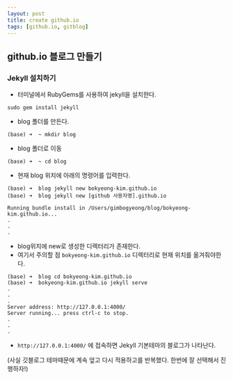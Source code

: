 ```yaml
---
layout: post
title: create github.io
tags: [github.io, gitblog]
---
```


## github.io 블로그 만들기

### Jekyll 설치하기

- 터미널에서 RubyGems를 사용하여 jekyll을 설치한다.
```
sudo gem install jekyll
```

- blog 폴더를 만든다.
```
(base) ➜  ~ mkdir blog
```

- blog 폴더로 이동
```
(base) ➜  ~ cd blog
```

- 현재 blog 위치에 아래의 명령어를 입력한다.
```
(base) ➜  blog jekyll new bokyeong-kim.github.io
(base) ➜  blog jekyll new [github 사용자명].github.io

Running bundle install in /Users/gimbogyeong/blog/bokyeong-kim.github.io... 
.
.
.
``` 

- blog위치에 new로 생성한 디렉터리가 존재한다.
- 여기서 주의할 점 `bokyeong-kim.github.io` 디렉터리로 현재 위치를 옮겨줘야한다.

```
(base) ➜  blog cd bokyeong-kim.github.io 
(base) ➜  bokyeong-kim.github.io jekyll serve               
.
.
.
Server address: http://127.0.0.1:4000/
Server running... press ctrl-c to stop.
.
.
.
```

- `http://127.0.0.1:4000/` 에 접속하면 Jekyll 기본테마의 블로그가 나타난다.

(사실 깃블로그 테마때문에 계속 엎고 다시 적용하고를 반복했다.
한번에 잘 선택해서 진행하자!)

